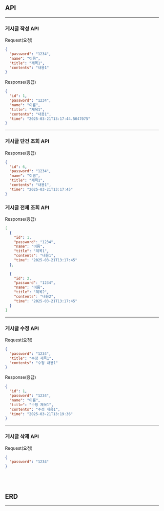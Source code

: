 
## **API**

---
### 게시글 작성 API
Request(요청)
```json
{
  "password": "1234",
  "name": "이름",
  "title": "제목1",
  "contents": "내용1"
}
```

Response(응답)
```json
{
  "id": 1,
  "password": "1234",
  "name": "이름",
  "title": "제목1",
  "contents": "내용1",
  "time": "2025-03-21T13:17:44.5047075"
}
```
---

### 게시글 단건 조회 API

Response(응답)
```json
{
  "id": 6,
  "password": "1234",
  "name": "이름",
  "title": "제목1",
  "contents": "내용1",
  "time": "2025-03-21T13:17:45"
}
```

### 게시글 전체 조회 API

Response(응답)
```json
[
  {
    "id": 1,
    "password": "1234",
    "name": "이름",
    "title": "제목1",
    "contents": "내용1",
    "time": "2025-03-21T13:17:45"
  },
  
  {
    "id": 2,
    "password": "1234",
    "name": "이름",
    "title": "제목2",
    "contents": "내용2",
    "time": "2025-03-21T13:17:45"
  }
]
```
---

### 게시글 수정 API

Request(요청)
```json
{
  "password": "1234",
  "title": "수정 제목1",
  "contents": "수정 내용1"
}
```

Response(응답)
```json
{
  "id": 1,
  "password": "1234",
  "name": "이름",
  "title": "수정 제목1",
  "contents": "수정 내용1",
  "time": "2025-03-21T13:19:36"
}
```

---

### 게시글 삭제 API

Request(요청)
```json
{
  "password": "1234"
}
```

<br>
<br>

## **ERD**

---
